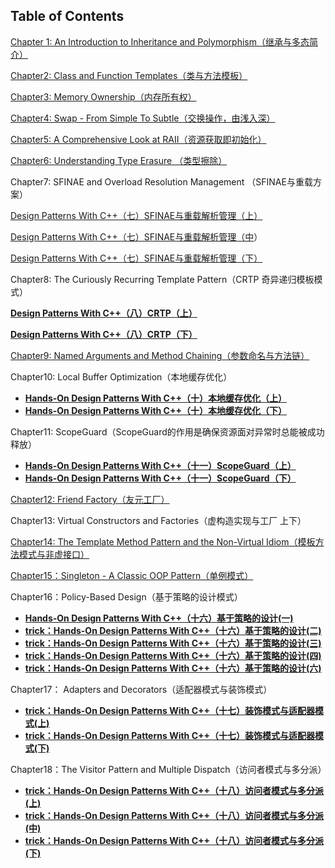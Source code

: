 ## Table of Contents
[Chapter 1: An Introduction to Inheritance and Polymorphism（继承与多态简介）](https://zhuanlan.zhihu.com/p/110208012)

[Chapter2: Class and Function Templates（类与方法模板）](https://zhuanlan.zhihu.com/p/111452903)

[Chapter3: Memory Ownership（内存所有权）](https://zhuanlan.zhihu.com/p/112823369)

[Chapter4: Swap - From Simple To Subtle（交换操作，由浅入深）](https://zhuanlan.zhihu.com/p/114303565)

[Chapter5: A Comprehensive Look at RAII（资源获取即初始化）](https://zhuanlan.zhihu.com/p/120305750/)

[Chapter6: Understanding Type Erasure （类型擦除）](https://zhuanlan.zhihu.com/p/125168286)

Chapter7: SFINAE and Overload Resolution Management （SFINAE与重载方案）

[Design Patterns With C++（七）SFINAE与重载解析管理（上）](https://zhuanlan.zhihu.com/p/138094623)

[Design Patterns With C++（七）SFINAE与重载解析管理（中](https://zhuanlan.zhihu.com/p/139479907)）

[Design Patterns With C++（七）SFINAE与重载解析管理（下）](https://zhuanlan.zhihu.com/p/139546391)

Chapter8: The Curiously Recurring Template Pattern（CRTP 奇异递归模板模式）

**[Design Patterns With C++（八）CRTP（上）](https://zhuanlan.zhihu.com/p/142407249)**

**[Design Patterns With C++（八）CRTP（下）](https://zhuanlan.zhihu.com/p/142679612)**

[Chapter9: Named Arguments and Method Chaining（参数命名与方法链）](https://zhuanlan.zhihu.com/p/144833493)

Chapter10: Local Buffer Optimization（本地缓存优化）

- **[Hands-On Design Patterns With C++（十）本地缓存优化（上）](https://zhuanlan.zhihu.com/p/146328972)**
- **[Hands-On Design Patterns With C++（十）本地缓存优化（下）](https://zhuanlan.zhihu.com/p/146389515)**

Chapter11: ScopeGuard（ScopeGuard的作用是确保资源面对异常时总能被成功释放）

- **[Hands-On Design Patterns With C++（十一）ScopeGuard（上）](https://zhuanlan.zhihu.com/p/148234561)**
- **[Hands-On Design Patterns With C++（十一）ScopeGuard（下）](https://zhuanlan.zhihu.com/p/149885449)**

[Chapter12: Friend Factory（友元工厂）](https://zhuanlan.zhihu.com/p/154584716)

Chapter13: Virtual Constructors and Factories（虚构造实现与工厂 上下）

[Chapter14: The Template Method Pattern and the Non-Virtual Idiom（模板方法模式与非虚接口）](https://zhuanlan.zhihu.com/p/163777588)

[Chapter15：Singleton - A Classic OOP Pattern（单例模式）](https://zhuanlan.zhihu.com/p/176706256)

Chapter16：Policy-Based Design（基于策略的设计模式）

- **[Hands-On Design Patterns With C++（十六）基于策略的设计(一)](https://zhuanlan.zhihu.com/p/194365577)**
- **[trick：Hands-On Design Patterns With C++（十六）基于策略的设计(二)](https://zhuanlan.zhihu.com/p/218320859)**
- **[trick：Hands-On Design Patterns With C++（十六）基于策略的设计(三)](https://zhuanlan.zhihu.com/p/260977447)**
- **[trick：Hands-On Design Patterns With C++（十六）基于策略的设计(四)](https://zhuanlan.zhihu.com/p/261697586)**
- **[trick：Hands-On Design Patterns With C++（十六）基于策略的设计(六)](https://zhuanlan.zhihu.com/p/262759829)**

Chapter17： Adapters and Decorators（适配器模式与装饰模式）

- **[trick：Hands-On Design Patterns With C++（十七）装饰模式与适配器模式(上)](https://zhuanlan.zhihu.com/p/264909354)**
- **[trick：Hands-On Design Patterns With C++（十七）装饰模式与适配器模式(下)](https://zhuanlan.zhihu.com/p/266576308)**

Chapter18：The Visitor Pattern and Multiple Dispatch（访问者模式与多分派）

- **[trick：Hands-On Design Patterns With C++（十八）访问者模式与多分派(上)](https://zhuanlan.zhihu.com/p/268338523)**
- **[trick：Hands-On Design Patterns With C++（十八）访问者模式与多分派(中)](https://zhuanlan.zhihu.com/p/279812762)**
- **[trick：Hands-On Design Patterns With C++（十八）访问者模式与多分派(下)](https://zhuanlan.zhihu.com/p/305839002)**